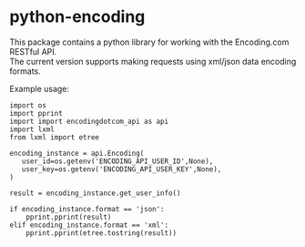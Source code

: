 #  python-encoding                                                                                                                                                     
 
  
This package contains a python library for working with the Encoding.com RESTful API.  
The current version supports making requests using xml/json data encoding formats.

Example usage:

    import os
    import pprint
    import import encodingdotcom_api as api
    import lxml
    from lxml import etree
            
    encoding_instance = api.Encoding(
       user_id=os.getenv('ENCODING_API_USER_ID',None),
       user_key=os.getenv('ENCODING_API_USER_KEY',None),
    )

    result = encoding_instance.get_user_info()

    if encoding_instance.format == 'json':
        pprint.pprint(result)
    elif encoding_instance.format == 'xml':
        pprint.pprint(etree.tostring(result))
